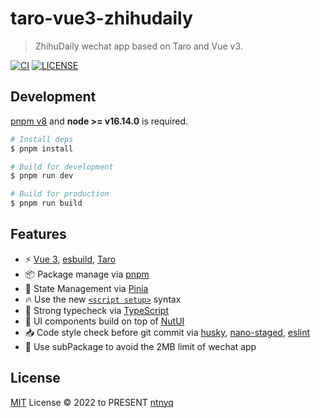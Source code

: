 # taro-vue3-zhihudaily

> ZhihuDaily wechat app based on Taro and Vue v3.

[![CI](https://github.com/ntnyq/taro-vue3-zhihudaily/workflows/CI/badge.svg)](https://github.com/ntnyq/taro-vue3-zhihudaily/actions)
[![LICENSE](https://img.shields.io/github/license/ntnyq/taro-vue3-zhihudaily.svg)](https://github.com/ntnyq/taro-vue3-zhihudaily/blob/main/LICENSE)

## Development

[pnpm v8](https://pnpm.io) and **node >= v16.14.0** is required.

```sh
# Install deps
$ pnpm install

# Build for development
$ pnpm run dev

# Build for production
$ pnpm run build
```

## Features

- ⚡️ [Vue 3](https://github.com/vuejs/core), [esbuild](https://github.com/evanw/esbuild), [Taro](https://taro-docs.jd.com/docs)
- 📦 Package manage via [pnpm](https://pnpm.io)
- 🍍 State Management via [Pinia](https://pinia.vuejs.org)
- 🔥 Use the new [`<script setup>`](https://github.com/vuejs/rfcs/pull/227) syntax
- 🦾 Strong typecheck via [TypeScript](https://www.typescriptlang.org)
- 🎨 UI components build on top of [NutUI](https://nutui.jd.com/#/zh-CN/component/button)
- 📥 Code style check before git commit via [husky](https://typicode.github.io/husky), [nano-staged](https://github.com/usmanyunusov/nano-staged), [eslint](https://eslint.org)
- 🦔 Use subPackage to avoid the 2MB limit of wechat app

## License

[MIT](./LICENSE) License © 2022 to PRESENT [ntnyq](https://github.com/ntnyq)
